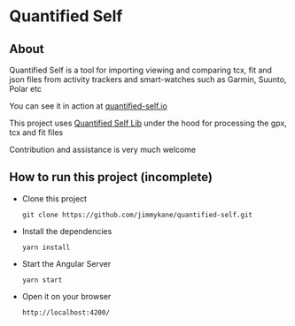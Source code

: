 Quantified Self
==============


About
-----

Quantified Self is a tool for importing viewing and comparing tcx, fit and json files from activity trackers
and smart-watches such as Garmin, Suunto, Polar etc

You can see it in action at [quantified-self.io](https://www.quantified-self.io/)

This project uses [Quantified Self Lib](https://github.com/jimmykane/quantified-self-lib) under the hood for processing the gpx, tcx and fit files


Contribution and assistance is very much welcome

How to run this project (incomplete)
-----------------------

- Clone this project

  `git clone https://github.com/jimmykane/quantified-self.git`
  
- Install the dependencies 

  `yarn install`
  
- Start the Angular Server
  
  `yarn start`
  
- Open it on your browser
 
  `http://localhost:4200/`
  


